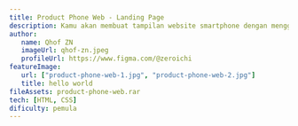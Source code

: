 ```yaml
---
title: Product Phone Web - Landing Page
description: Kamu akan membuat tampilan website smartphone dengan menggunakan HTML dan CSS, kamu juga bisa membuatnya menjadi Responsive agar bisa di akses di device manapun.
author:
   name: Qhof ZN
   imageUrl: qhof-zn.jpeg
   profileUrl: https://www.figma.com/@zeroichi
featureImage:
   url: ["product-phone-web-1.jpg", "product-phone-web-2.jpg"]
   title: hello world
fileAssets: product-phone-web.rar
tech: [HTML, CSS]
dificulty: pemula
---
```

